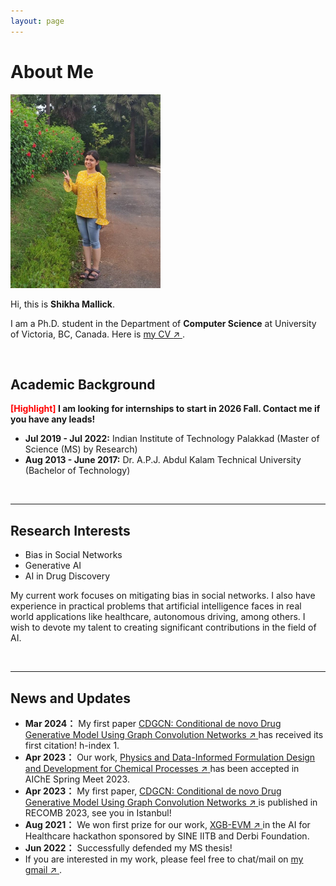 ```yaml
---
layout: page
---
```


# About Me

<img src="images/profile_big_2.jpg" class="floatpic" width="240" height="310">

Hi, this is **Shikha Mallick**.

I am a Ph.D. student in the Department of **Computer Science** at University of Victoria, BC, Canada. Here is <a href="file/Shikha_Mallick_Resume.pdf" target="_blank" rel="noopener"
   aria-label="my CV (opens in a new tab)">
  my CV <span aria-hidden="true">↗</span>
</a>.

<br>

## Academic Background

**<font color='red'>[Highlight]</font> I am looking for internships to start in 2026 Fall. Contact me if you have any leads!**

- **Jul 2019 - Jul 2022:** Indian Institute of Technology Palakkad (Master of Science (MS) by Research)
- **Aug 2013 - June 2017:** Dr. A.P.J. Abdul Kalam Technical University (Bachelor of Technology)

<br>

---

## Research Interests

- Bias in Social Networks
- Generative AI
- AI in Drug Discovery

My current work focuses on mitigating bias in social networks. I also have experience in practical problems that artificial intelligence faces in real world applications like healthcare, autonomous driving, among others. I wish to devote my talent to creating significant contributions in the field of AI.

<br>

---

## News and Updates

- **Mar 2024：** My first paper <a href="https://link.springer.com/chapter/10.1007/978-3-031-29119-7_7" target="_blank" rel="noopener"
   aria-label="CDGCN: Conditional de novo Drug Generative Model Using Graph Convolution Networks (opens in a new tab)">
  CDGCN: Conditional de novo Drug Generative Model Using Graph Convolution Networks <span aria-hidden="true">↗</span>
</a> has received its first citation! h-index 1.
- **Apr 2023：** Our work, <a href="https://aiche.confex.com/aiche/2023/meetingapp.cgi/Paper/662550" target="_blank" rel="noopener"
   aria-label="Physics and Data-Informed Formulation Design and Development for Chemical Processes (opens in a new tab)">
  Physics and Data-Informed Formulation Design and Development for Chemical Processes <span aria-hidden="true">↗</span>
</a> has been accepted in AIChE Spring Meet 2023.
- **Apr 2023：** My first paper, <a href="https://link.springer.com/chapter/10.1007/978-3-031-29119-7_7" target="_blank" rel="noopener"
   aria-label="CDGCN: Conditional de novo Drug Generative Model Using Graph Convolution Networks (opens in a new tab)">
  CDGCN: Conditional de novo Drug Generative Model Using Graph Convolution Networks <span aria-hidden="true">↗</span>
</a> is published in RECOMB 2023, see you in Istanbul!
- **Aug 2021：** We won first prize for our work, <a href="https://github.com/mshik/XGB-EVM" target="_blank" rel="noopener"
   aria-label="XGB-EVM (opens in a new tab)">
  XGB-EVM <span aria-hidden="true">↗</span>
</a> in the AI for Healthcare hackathon sponsored by SINE IITB and Derbi Foundation.
- **Jun 2022：** Successfully defended my MS thesis!
- If you are interested in my work, please feel free to chat/mail on <a href="mallickshikha@gmail.com" target="_blank" rel="noopener"
   aria-label="my gmail (opens in a new tab)">
  my gmail <span aria-hidden="true">↗</span>
</a>.
